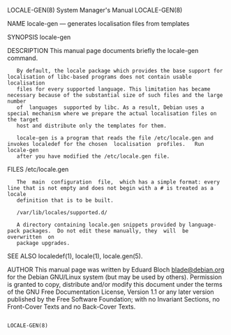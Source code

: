 LOCALE-GEN(8)                                                 System Manager's Manual                                                LOCALE-GEN(8)

NAME
       locale-gen — generates localisation files from templates

SYNOPSIS
       locale-gen

DESCRIPTION
       This manual page documents briefly the locale-gen command.

       By default, the locale package which provides the base support for localisation of libc-based programs does not contain usable localisation
       files for every supported language. This limitation has became necessary because of the substantial size of such files and the large number
       of  languages  supported by libc. As a result, Debian uses a special mechanism where we prepare the actual localisation files on the target
       host and distribute only the templates for them.

       locale-gen is a program that reads the file /etc/locale.gen and invokes localedef for the chosen  localisation  profiles.   Run  locale-gen
       after you have modified the /etc/locale.gen file.

FILES
       /etc/locale.gen

       The  main  configuration  file,  which has a simple format: every line that is not empty and does not begin with a # is treated as a locale
       definition that is to be built.

       /var/lib/locales/supported.d/

       A directory containing locale.gen snippets provided by language-pack packages.  Do not edit these manually, they  will  be  overwritten  on
       package upgrades.

SEE ALSO
       localedef(1), locale(1), locale.gen(5).

AUTHOR
       This manual page was written by Eduard Bloch <blade@debian.org> for the Debian GNU/Linux system (but may be used by others).  Permission is
       granted to copy, distribute and/or modify this document under the terms of the GNU Free Documentation License, Version  1.1  or  any  later
       version published by the Free Software Foundation; with no Invariant Sections, no Front-Cover Texts and no Back-Cover Texts.

                                                                                                                                     LOCALE-GEN(8)
